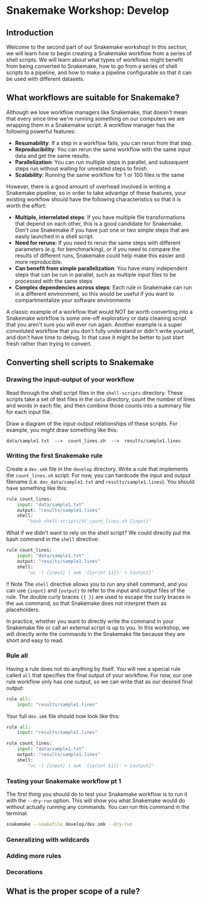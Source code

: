 # Snakemake Workshop: Develop 

## Introduction

Welcome to the second part of our Snakemake workshop! In this section, we will learn how to begin creating a Snakemake workflow from a series of shell scripts. We will learn about what types of workflows might benefit from being converted to Snakemake, how to go from a series of shell scripts to a pipeline, and how to make a pipeline configurable so that it can be used with different datasets. 

## What workflows are suitable for Snakemake?

Although we love workflow managers like Snakemake, that doesn't mean that every since time we're running something on our computers we are wrapping them in a Snakemakw script. A workflow manager has the following powerful features:

* **Resumability**: If a step in a workflow fails, you can rerun from that step.
* **Reproducibility**: You can rerun the same workflow with the same input data and get the same results.
* **Parallelization**: You can run multiple steps in parallel, and subsequent steps run without waiting for unrelated steps to finish.
* **Scalability**: Running the same workflow for 1 or 100 files is the same

However, there is a good amount of overhead involved in writing a Snakemake pipeline, so in order to take advantge of these features, your existing workflow should have the following characteristics so that it is worth the effort:

* **Multiple, interrelated steps**: If you have multiple file transformations that depend on each other, this is a good candidate for Snakemake. Don't use Snakemake if you have just one or two simple steps that are easily launched in a shell script.
* **Need for reruns**: If you need to rerun the same steps with different parameters (e.g. for benchmarking), or if you need to compare the results of different runs, Snakemake could help make this easier and more reproducible.
* **Can benefit from simple parallelization**: You have many independent steps that can be run in parallel, such as multiple input files to be processed with the same steps
* **Complex dependencies across steps**: Each rule in Snakemake can run in a different environment, so this would be useful if you want to compartmentalize your software environments

A classic example of a workflow that would NOT be worth converting into a Snakemake workflow is some one-off exploratory or data cleaning script that you aren't sure you will ever run again. Another example is a super convoluted workflow that you don't fully understand or didn't write yourself, and don't have time to debug. In that case it might be better to just start fresh rather than trying to convert. 

## Converting shell scripts to Snakemake

### Drawing the input-output of your workflow

Read through the shell script files in the `shell-scripts` directory. These scripts take a set of text files in the `data` directory, count the number of lines and words in each file, and then combine those counts into a summary file for each input file.

Draw a diagram of the input-output relationships of these scripts. For example, you might draw something like this:

```
data/sample1.txt  -->  count_lines.sh  -->  results/sample1.lines
```

### Writing the first Snakemake rule

Create a `dev.smk` file in the `develop` directory. Write a rule that implements the `count_lines.sh` script. For now, you can hardcode the input and output filename (i.e. `dev_data/sample1.txt` and `results/sample1.lines`). You should have something like this:

```python
rule count_lines:
    input: "data/sample1.txt"
    output: "results/sample1.lines"
    shell: 
        "bash shell-scripts/01_count_lines.sh {input}"
```

What if we didn't want to rely on the shell script? We could directly put the bash command in the `shell` directive:

```python
rule count_lines:
    input: "data/sample1.txt"
    output: "results/sample1.lines"
    shell: 
        "wc -l {input} | awk '{{print $1}}' > {output}"
```

!! Note
    The `shell` directive allows you to run any shell command, and you can use `{input}` and `{output}` to refer to the input and output files of the rule. The double curly braces `{{ }}` are used to escape the curly braces in the `awk` command, so that Snakemake does not interpret them as placeholders.

In practice, whether you want to directly write the command in your Snakemake file or call an external script is up to you. In this workshop, we will directly write the commands in the Snakemake file because they are short and easy to read. 

### Rule all

Having a rule does not do anything by itself. You will nee a special rule called `all` that specifies the final output of your workflow. For now, our one rule workflow only has one output, so we can write that as our desired final output:

```python
rule all:
    input: "results/sample1.lines"
```

Your full `dev.smk` file should now look like this:

```python
rule all:
    input: "results/sample1.lines"

rule count_lines:
    input: "data/sample1.txt"
    output: "results/sample1.lines"
    shell:
        "wc -l {input} | awk '{{print $1}}' > {output}"
``` 

### Testing your Snakemake workflow pt 1

The first thing you should do to test your Snakemake workflow is to run it with the `--dry-run` option. This will show you what Snakemake would do without actually running any commands. You can run this command in the terminal:

```bash
snakemake --snakefile develop/dev.smk --dry-run
```

### Generalizing with wildcards

### Adding more rules

### Decorations

## What is the proper scope of a rule?

